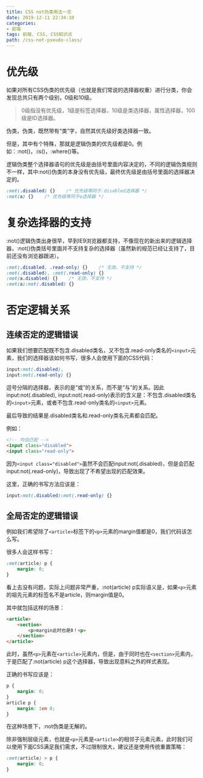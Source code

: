 ```yaml
---
title: CSS not伪类用法一览
date: 2019-12-11 22:34:10
categories:
- 前端
tags: 前端, CSS, CSS知识点
path: /css-not-pseudo-class/
---
```


# 优先级

如果对所有CSS伪类的优先级（也就是我们常说的选择器权重）进行分类，你会发现总共只有两个级别，0级和10级。

>0级指没有优先级，1级是标签选择器，10级是类选择器，属性选择器，100级是ID选择器。

伪类，伪类，既然带有“类”字，自然其优先级好类选择器一致。

但是，其中有个特殊，那就是逻辑伪类的优先级都是0。例如：:not()，:is()，:where()等。

逻辑伪类整个选择器语句的优先级是由括号里面内容决定的，不同的逻辑伪类规则不一样，其中:not()伪类的本身没有优先级，最终优先级是由括号里面的选择器决定的。

```css
:not(.disabled) {}    /* 优先级等同于.disabled选择器 */
:not(a) {}    /* 优先级等同于a选择器 */
```

# 复杂选择器的支持

:not()逻辑伪类出身很早，早到IE9浏览器都支持，不像现在的新出来的逻辑选择器，:not()伪类括号里面并不支持复杂的选择器（虽然新的规范已经让支持了，目前还没有浏览器跟进）。

```css
:not(.disabled, .read-only) {}    /* 无效，不支持 */
:not(.disabled), :not(.read-only) {}
:not(a.disabled) {}    /* 无效，不支持 */
:not(a):not(.disabled) {}
```

# 否定逻辑关系

## 连续否定的逻辑错误

如果我们想要匹配既不包含.disabled类名，又不包含.read-only类名的`<input>`元素，我们的选择器该如何书写，很多人会使用下面的CSS代码：

```css
input:not(.disabled),
input:not(.read-only) {}
```

逗号分隔的选择器，表示的是“或”的关系，而不是“与”的关系。因此input:not(.disabled), input:not(.read-only)表示的含义是：不包含.disabled类名的`<input>`元素，或者不包含.read-only类名的`<input>`元素。

最后导致的结果是.disabled类名和.read-only类名元素都会匹配。

例如：

```html
<!-- 均会匹配 -->
<input class="disabled">
<input class="read-only">
```

因为`<input class="disabled">`虽然不会匹配input:not(.disabled)，但是会匹配input:not(.read-only)，导致出现了不希望出现的匹配效果。

这里，正确的书写方法应该是：

```css
input:not(.disabled):not(.read-only) {}
```

## 全局否定的逻辑错误

例如我们希望除了`<article>`标签下的`<p>`元素的margin值都是0，我们代码该怎么写。

很多人会这样书写：

```css
:not(article) p {
    margin: 0;
}
```

看上去没有问题，实际上问题非常严重，:not(article) p实际语义是，如果`<p>`元素的祖先元素的标签名不是article，则margin值是0。

其中就包括这样的场景：

```html
<article>
    <section>
        <p>margin此时也是0！<p>
    </section>
</article>
```

此时，虽然`<p>`元素在`<article>`元素内，但是，由于同时也在`<section>`元素内，于是匹配了:not(article) p这个选择器，导致出现意料之外的样式表现。

正确的书写应该是：

```css
p {
    margin: 0;
}
article p {
    margin: 1em 0;
}
```

在这种场景下，:not伪类是无解的。

除非强制层级元素，也就是`<p>`元素是`<article>`的相邻子元素元素，此时我们可以使用下面CSS满足我们需求，不过限制很大，建议还是使用传统重置策略：

```css
:not(article) > p {
    margin: 0;
}
```
